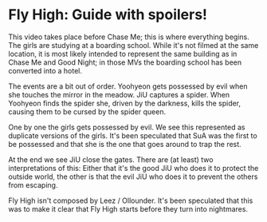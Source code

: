 # Fly High: Guide with spoilers!

This video takes place before Chase Me; this is where everything begins.
The girls are studying at a boarding school. While it's not filmed at the same location,
it is most likely intended to represent the same building as in Chase Me and Good Night;
in those MVs the boarding school has been converted into a hotel.

The events are a bit out of order. Yoohyeon gets possessed by evil when she touches
the mirror in the meadow. JiU captures a spider. When Yoohyeon finds the spider she,
driven by the darkness, kills the spider, causing them to be cursed by the spider queen.

One by one the girls gets possessed by evil. We see this represented as duplicate
versions of the girls. It's been speculated that SuA was the first to be possessed
and that she is the one that goes around to trap the rest.

At the end we see JiU close the gates. There are (at least) two interpretations of this:
Either that it's the good JiU who does it to protect the outside world,
the other is that the evil JiU who does it to prevent the others from escaping.

Fly High isn't composed by Leez / Ollounder. It's been speculated that this was
to make it clear that Fly High starts before they turn into nightmares.
